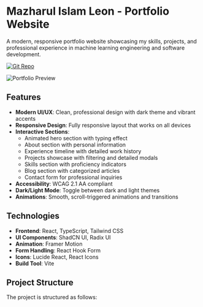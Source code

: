 # Mazharul Islam Leon - Portfolio Website

A modern, responsive portfolio website showcasing my skills, projects, and professional experience in machine learning engineering and software development.

[![Git Repo](https://img.shields.io/badge/GitHub-100000?style=for-the-badge&logo=github&logoColor=white)](https://github.com/mazleon/mleon.git)

![Portfolio Preview](public/images/portfolio-preview.png)

## Features

- **Modern UI/UX**: Clean, professional design with dark theme and vibrant accents
- **Responsive Design**: Fully responsive layout that works on all devices
- **Interactive Sections**: 
  - Animated hero section with typing effect
  - About section with personal information
  - Experience timeline with detailed work history
  - Projects showcase with filtering and detailed modals
  - Skills section with proficiency indicators
  - Blog section with categorized articles
  - Contact form for professional inquiries
- **Accessibility**: WCAG 2.1 AA compliant
- **Dark/Light Mode**: Toggle between dark and light themes
- **Animations**: Smooth, scroll-triggered animations and transitions

## Technologies

- **Frontend**: React, TypeScript, Tailwind CSS
- **UI Components**: ShadCN UI, Radix UI
- **Animation**: Framer Motion
- **Form Handling**: React Hook Form
- **Icons**: Lucide React, React Icons
- **Build Tool**: Vite

## Project Structure

The project is structured as follows:
